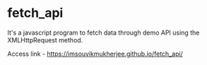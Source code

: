 # fetch_api
It's a javascript program to fetch data through demo API using the XMLHttpRequest method.

Access link - https://imsouvikmukherjee.github.io/fetch_api/


